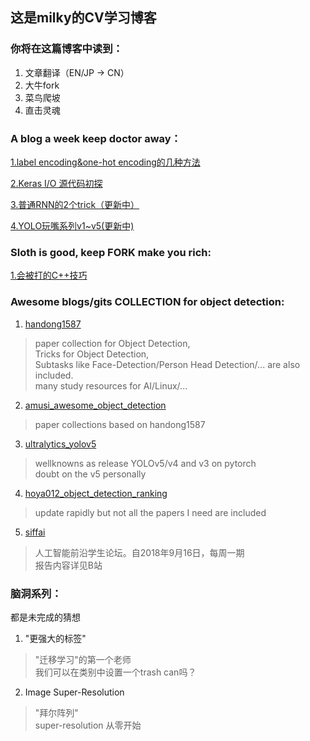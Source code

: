 ## 这是milky的CV学习博客
### 你将在这篇博客中读到：

1. 文章翻译（EN/JP -> CN）
2. 大牛fork
3. 菜鸟爬坡
4. 直击灵魂


### A blog a week keep doctor away：

  [1.label encoding&one-hot encoding的几种方法](训练前1.md)

  [2.Keras I/O 源代码初探](git2.md)

  [3.普通RNN的2个trick（更新中）](rnn_trick1.md)

  [4.YOLO玩嘴系列v1~v5(更新中)]()    
  
### Sloth is good, keep FORK make you rich:

  [1.会被打的C++技巧](cpp_1.md)
   
  
### Awesome blogs/gits COLLECTION for object detection:
1. [handong1587](https://handong1587.github.io/deep_learning/2015/10/09/object-detection.html)
> paper collection for Object Detection,  
> Tricks for Object Detection,  
> Subtasks like Face-Detection/Person Head Detection/... are also included.  
> many study resources for AI/Linux/...  

2. [amusi_awesome_object_detection](https://github.com/amusi/awesome-object-detection)
> paper collections based on handong1587

3. [ultralytics_yolov5](https://github.com/ultralytics/yolov5)
> wellknowns as release YOLOv5/v4 and v3 on pytorch  
> doubt on the v5 personally

4. [hoya012_object_detection_ranking](https://github.com/hoya012/deep_learning_object_detection)
> update rapidly but not all the papers I need are included
 
5. [siffai](http://sffai.com/)
> 人工智能前沿学生论坛。自2018年9月16日，每周一期  
> 报告内容详见B站
 
 
 
### 脑洞系列：
都是未完成的猜想

1. "更强大的标签"
> "迁移学习"的第一个老师  
> 我们可以在类别中设置一个trash can吗？
  
2. Image Super-Resolution
> "拜尔阵列"  
> super-resolution 从零开始  